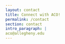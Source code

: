 ```yaml
---
layout: contact
title: Connect with ACO!
permalink: /contact
section: contact
intro_paragraph: |
aco@allegheny.edu
---
```

